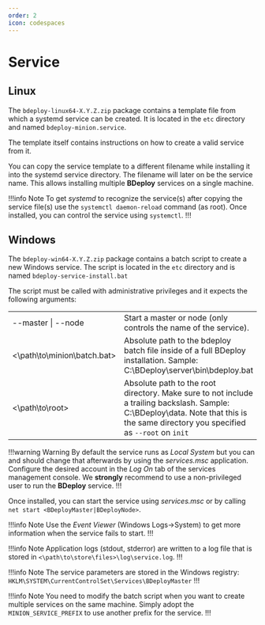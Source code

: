 ```yaml
---
order: 2
icon: codespaces
---
```


# Service

## Linux

The `bdeploy-linux64-X.Y.Z.zip` package contains a template file from which a systemd service can be created. It is located in the `etc` directory and named `bdeploy-minion.service`.

The template itself contains instructions on how to create a valid service from it.

You can copy the service template to a different filename while installing it into the systemd service directory. The filename will later on be the service name. This allows installing multiple **BDeploy** services on a single machine.

!!!info Note
To get _systemd_ to recognize the service(s) after copying the service file(s) use the `systemctl daemon-reload` command (as root).
Once installed, you can control the service using `systemctl`.
!!!

## Windows

The `bdeploy-win64-X.Y.Z.zip` package contains a batch script to create a new Windows service. The script is located in the `etc` directory and is named `bdeploy-service-install.bat`

The script must be called with administrative privileges and it expects the following arguments:

|                             |                                                                                                                                                                                       |
|-----------------------------|---------------------------------------------------------------------------------------------------------------------------------------------------------------------------------------|
| --master \| --node          | Start a master or node (only controls the name of the service).                                                                                                                       |
| <\path\to\minion\batch.bat> | Absolute path to the bdeploy batch file inside of a full BDeploy installation. Sample: C:\BDeploy\server\bin\bdeploy.bat                                                              |
| <\path\to\root>             | Absolute path to the root directory. Make sure to not include a trailing backslash. Sample: C:\BDeploy\data. Note that this is the same directory you specified as `--root` on `init` |

!!!warning Warning
By default the service runs as _Local System_ but you can and should change that afterwards by using the _services.msc_ application. Configure the desired account in the _Log On_ tab of the services management console. We **strongly** recommend to use a non-privileged user to run the **BDeploy** service.
!!!

Once installed, you can start the service using _services.msc_ or by calling `net start <BDeployMaster|BDeployNode>`.

!!!info Note
Use the _Event Viewer_ (Windows Logs->System) to get more information when the service fails to start.
!!!

!!!info Note
Application logs (stdout, stderror) are written to a log file that is stored in `<\path\to\store\files>\log\service.log`.
!!!

!!!info Note
The service parameters are stored in the Windows registry: `HKLM\SYSTEM\CurrentControlSet\Services\BDeployMaster`
!!!

!!!info Note
You need to modify the batch script when you want to create multiple services on the same machine. Simply adopt the `MINION_SERVICE_PREFIX` to use another prefix for the service.
!!!
